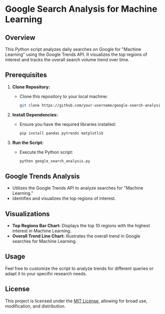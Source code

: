 # Google Search Analysis for Machine Learning

## Overview

This Python script analyzes daily searches on Google for "Machine Learning" using the Google Trends API. It visualizes the top regions of interest and tracks the overall search volume trend over time.

## Prerequisites

1. **Clone Repository:**
   - Clone this repository to your local machine:

     ```bash
     git clone https://github.com/your-username/google-search-analysis.git
     ```

2. **Install Dependencies:**
   - Ensure you have the required libraries installed:

     ```bash
     pip install pandas pytrends matplotlib
     ```

3. **Run the Script:**
   - Execute the Python script:

     ```bash
     python google_search_analysis.py
     ```

## Google Trends Analysis

- Utilizes the Google Trends API to analyze searches for "Machine Learning."
- Identifies and visualizes the top regions of interest.

## Visualizations

- **Top Regions Bar Chart:** Displays the top 10 regions with the highest interest in Machine Learning.
- **Overall Trend Line Chart:** Illustrates the overall trend in Google searches for Machine Learning.

## Usage

Feel free to customize the script to analyze trends for different queries or adapt it to your specific research needs.

## License

This project is licensed under the [MIT License](LICENSE), allowing for broad use, modification, and distribution.

